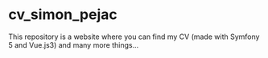 # cv_simon_pejac

This repository is a website where you can find my CV (made with Symfony 5 and Vue.js3) and many more things...
